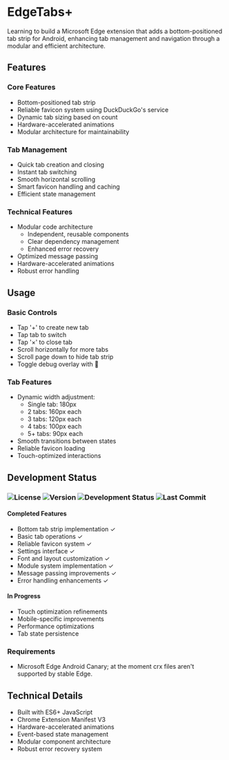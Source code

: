 # EdgeTabs+

Learning to build a Microsoft Edge extension that adds a bottom-positioned tab strip for Android, enhancing tab management and navigation through a modular and efficient architecture.

## Features

### Core Features

- Bottom-positioned tab strip
- Reliable favicon system using DuckDuckGo's service
- Dynamic tab sizing based on count
- Hardware-accelerated animations
- Modular architecture for maintainability

### Tab Management

- Quick tab creation and closing
- Instant tab switching
- Smooth horizontal scrolling
- Smart favicon handling and caching
- Efficient state management

### Technical Features

- Modular code architecture
  - Independent, reusable components
  - Clear dependency management
  - Enhanced error recovery
- Optimized message passing
- Hardware-accelerated animations
- Robust error handling

## Usage

### Basic Controls

- Tap '+' to create new tab
- Tap tab to switch
- Tap '×' to close tab
- Scroll horizontally for more tabs
- Scroll page down to hide tab strip
- Toggle debug overlay with 📜

### Tab Features

- Dynamic width adjustment:
  - Single tab: 180px
  - 2 tabs: 160px each
  - 3 tabs: 120px each
  - 4 tabs: 100px each
  - 5+ tabs: 90px each
- Smooth transitions between states
- Reliable favicon loading
- Touch-optimized interactions

## Development Status

### ![License](https://img.shields.io/github/license/Achyuth072/EdgeTabsPlus) ![Version](https://img.shields.io/badge/dynamic/json?url=https://raw.githubusercontent.com/Achyuth072/EdgeTabsPlus/main/manifest.json&label=version&query=$.version&color=blue) ![Development Status](https://img.shields.io/badge/status-beta-orange) ![Last Commit](https://img.shields.io/github/last-commit/Achyuth072/EdgeTabsPlus)

#### Completed Features

- Bottom tab strip implementation ✓
- Basic tab operations ✓
- Reliable favicon system ✓
- Settings interface ✓
- Font and layout customization ✓
- Module system implementation ✓
- Message passing improvements ✓
- Error handling enhancements ✓

#### In Progress

- Touch optimization refinements
- Mobile-specific improvements
- Performance optimizations
- Tab state persistence

### Requirements

- Microsoft Edge Android Canary; at the moment crx files aren't supported by stable Edge.

## Technical Details

- Built with ES6+ JavaScript
- Chrome Extension Manifest V3
- Hardware-accelerated animations
- Event-based state management
- Modular component architecture
- Robust error recovery system
